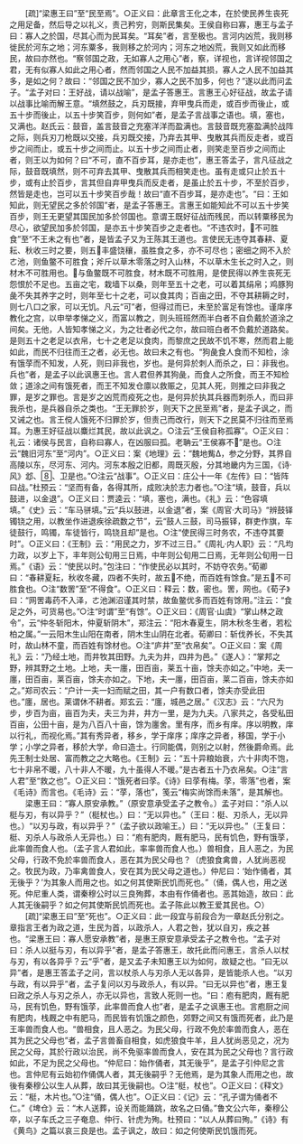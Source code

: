 <!-- { "loadSidebar": true } -->
　　[疏]“梁惠王曰”至“民至焉”。○正义曰：此章言王化之本，在於使民养生丧死之用足备，然后导之以礼义，责己矜穷，则斯民集矣。王侯自称曰寡，惠王与孟子曰：寡人之於国，尽其心而为民耳矣。“耳矣”者，言至极也。言河内凶荒，我则移徙民於河东之地；河东粟多，我则移之於河内；河东之地凶荒，我则又如此而移民，故曰亦然也。“察邻国之政，无如寡人之用心”者，察，详视也，言详视邻国之君，无有似寡人如此之用心者，然而邻国之人民不加益其损，寡人之人民不加益其多，是如之何？故曰：“邻国之民不加少，寡人之民不加多，何也？”遂以此而问孟子。“孟子对曰：王好战，请以战喻”，是孟子答惠王。言惠王心好征战，故孟子请以战事比喻而解王意。“填然鼓之，兵刃既接，弃甲曳兵而走，或百步而後止，或五十步而後止，以五十步笑百步，则何如”者，是孟子言战事之语也。填，塞也，又满也。赵氏云：鼓音，盖言鼓音之充塞洋洋而盈满也。言鼓音既充塞盈满於战阵之际，则兵刃刀枪既以交接，兵刃既交接，乃弃去其甲、曳散其兵而反走者，或百步之间而止，或五十步之间而止。以五十步之间而止者，则笑走至百步之间而止者，则王以为如何？曰“不可，直不百步耳，是亦走也”，惠王答孟子，言凡征战之际，鼓音既填然，则不可弃去其甲、曳散其兵而相笑走也。虽有走或只止於五十步，或有止於百步，言其但自弃甲曳兵而反走者，是虽止於五十步，不至於百步，然皆是走也，岂可以五十步笑百步哉！故曰“直不百步耳，是亦走也”。“曰：王如知此，则无望民之多於邻国”者，是孟子答惠王。言惠王如能知此不可以五十步笑百步，则王无更望其国民加多於邻国也。意谓王既好征战而残民，而以转粟移民为尽心，欲望民加多於邻国，是亦五十步笑百步之走者也。“不违农时，不可胜食”至“不王未之有也”者，是皆孟子又为王陈其王道也。言使民无违夺其春耕、夏耘、秋收三时之要，则五丰盛饶穰，虽胜食之多，亦不可尽也；密细之网不入於ㄜ池，则鱼鳖不可胜食；斧斤以草木零落之时入山林，不以草木生长之时入之，则材木不可胜用也。与鱼鳖既不可胜食，材木既不可胜用，是使民得以养生丧死无怨恨於不足也。五亩之宅，栽墙下以桑，则年至五十之老，可以着其绢帛；鸡豚狗彘不失其养字之时，则年至七十之老，可以食其肉；百亩之田，不夺其耕耨之时，则七八口之家，可以无饥。凡云“可”者，但得过而已，未至於富足有馀也。谨庠序教化之宫，以申举孝悌之义，而富以教之，则头班班然而半白者不自负戴於道涂之间矣。无他，人皆知孝悌之义，为之壮者必代之尔，故曰班白者不负戴於道路矣。是则五十之老足以衣帛，七十之老足以食肉，而黎庶之民故不饥不寒，然而君上能如此，而民不归往而王之者，必无也。故曰未之有也。“狗彘食人食而不知检，涂有饿莩而不知发，人死，则曰非我也，岁也。是何异於刺人而杀之，曰：非我也。兵也”者，是孟子以此讽惠王也。言人君但养其狗彘，而食人之所食，而王不知检敛；道涂之间有饿死者，而王不知发仓廪以救赈之，见其人死，则推之曰非我之罪，是岁之罪也。言是岁之凶荒而疫死之也，是何异於执其兵器而刺杀人，而曰非我杀也，是兵器自杀之类也。“王无罪於岁，则天下之民至焉”者，是孟子讽之，而又诫之也。言王傥人饿死不归罪於岁，但责己而改行，则天下之民莫不归往而至焉耳。为惠王好征战以麋烂其民，故以此讽之。○注云“王侯自称孤寡”。○正义曰：礼云：诸侯与民言，自称曰寡人，在凶服曰孤。老聃云“王侯寡不”是也。○注云“魏旧河东”至“河内”。○正义曰：案《地理》云：“魏地觜Δ，参之分野，其界自高陵以东，尽河东、河内。河东本殷之旧都，周既灭殷，分其地畿内为三国，《诗·风》邶、、卫是也。”○注云“战事”。○正义曰：庄公十一年《左传》曰：“皆阵曰战。”杜预云：“坚而有备，各得其所，成败决於志力者也。”○注“填，鼓音，兵以鼓进，以金退”。○正义曰：贾逵云：“填，塞也，满也。《礼》云：“色容填填。”《史》云：“车马骈填。”云“兵以鼓进，以金退”者，案《周官·大司马》“辨鼓铎镯铙之用，以教坐作进退疾徐疏数之节”，云“鼓人三鼓，司马振铎，群吏作旗，车徒鼓行，鸣镯，车徒皆行，鸣铙且却”是也。○注“使民得三时务农，不违夺其要时”。○正义曰：《王制》云：“用民之力，岁不过三日。”《周礼·内人职》云：“凡均力政，以岁上下，丰年则公旬用三日焉，中年则公旬用二日焉，无年则公旬用一日焉。”《语》云：“使民以时。”包注曰：“作使民必以其时，不妨夺农务。”荀卿曰：“春耕夏耘，秋收冬藏，四者不失时，故五不绝，而百姓有馀食。”是五不可胜食也。○注“数罟”至“不得食”。○正义曰：释云：数，密也。罟，网也。《荀子》曰：“网罟毒药不入泽，ㄜ池渊沼谨其时禁，故鱼鳖优多而百姓有馀用。”注云：“食足之外，可货易也。”○注“时谓”至“有馀”。○正义曰：《周官·山虞》“掌山林之政令”，云“仲冬斩阳木，仲夏斩阴木”，郑注云：“阳木春夏生，阴木秋冬生者，若松柏之属。”一云阳木生山阳在南者，阴木生山阴在北者。荀卿曰：斩伐养长，不失其时，故山林不童，而百姓有馀材也。○注“庐井”至“衣帛矣”。○正义曰：案《周礼》云：“乃经土地，而井牧其田野。九夫为井，四井为邑。”《遂人》：“掌邦之野，辨其野之土地。上地，夫一廛，田百亩，莱五十亩，馀夫亦如之。”中地，夫一廛，田百亩，莱百亩，馀夫亦如之。下地，夫一廛，田百亩，莱二百亩，馀夫亦如之。”郑司农云：“户计一夫一妇而赋之田，其一户有数口者，馀夫亦受此田也。”廛，居也。莱谓休不耕者。郑玄云：“廛，城邑之居。”《汉志》云：“六尺为步，步百为亩，亩百为夫，夫三为井，井方一里，是为九夫。八家共之，各受私田百亩，公田十亩，是为八百八十亩，馀为廛舍。里有序，而乡有庠。序以明教，庠以行礼，而视化焉。”其有秀异者，移乡，学于庠序；庠序之异者，移国，学于小学；小学之异者，移於大学，命曰造士。行同能偶，则别之以射，然後爵命焉。此先王制士处居、富而教之之大略也。《王制》云：“五十异粮始衰，六十非肉不饱，七十非帛不暖，八十非人不暖，九十虽得人不暖。”是古者五十乃衣帛矣。○注“言人君”至“救之也”。○正义曰：“饿死者曰莩。《诗》曰莩有梅。莩，零落”也者，案《毛诗》而言也。《毛诗》云：“莩，落也”，笺云“梅实尚馀而未落”，是其解也。
　　梁惠王曰：“寡人原安承教。”（原安意承受孟子之教令。）孟子对曰：“杀人以梃与刃，有以异乎？”（梃杖也。）曰：“无以异也。”（王曰：梃、刃杀人，无以异也。）“以刃与政，有以异乎？”（孟子欲以政喻王。）曰：“无以异也。”（王复曰：梃、刃杀人与政杀人无异也。）曰：“庖有肥肉，厩有肥马，民有饥色，野有饿莩，此率兽而食人也。（孟子言人君如此，率率兽而食人也。）兽相食，且人恶之，为民父母，行政不免於率兽而食人，恶在其为民父母也？（虎狼食禽兽，人犹尚恶视之。牧民为政，乃率禽兽食人，安在其为民父母之道也。）仲尼曰：‘始作俑者，其无後乎？’为其象人而用之也。如之何其使斯民饥而死也。”（俑，偶人也，用之送死。仲尼重人类，谓秦穆公时以三良殉葬，本由有作俑者也。恶其始造，故曰：此人其无後嗣乎？如之何其使斯民饥而死也。孟子陈此以教王爱其民也。○）
　　[疏]“梁惠王曰”至“死也”。○正义曰：此一段宜与前段合为一章赵氏分别之。章指言王者为政之道，生民为首，以政杀人，人君之咎，犹以自刃，疾之甚也。“梁惠王曰：寡人愿安承教”者，是惠王原安意承受孟子之教令也。“孟子对曰：杀人以挺与刃，有以异乎”者，是孟子答惠王，故托此而问惠王，言杀人以杖与刃，有以各异乎？云“乎”者，是又孟子未知惠王以为如何，故疑之也。“曰无以异”者，是惠王答孟子之问，言以杖杀人与刃杀人无以各异，是皆能杀人也。“以刃与政，有以异乎”者，孟子复问以刃与政杀人，有以异。“曰无以异也”者，惠王复曰政之杀人与刃之杀人，亦无以异也，言致人死则一也。“曰：庖有肥肉，厩有肥马，民有饥色，野有饿莩，此率兽而食人也”者，是孟子之讽惠王也。言庖厨之间有肥肉，栈厩之中有肥马，而民皆有饥饿之颜色，郊野之间又有饿而死者，此乃是王率兽而食人也。“兽相食，且人恶之。为民父母，行政不免於率兽而食人，恶在其为民之父母也”者，孟子言兽畜自相食，如虎狼食牛羊，且人犹尚恶见之，况为民之父母，其於行政以治民，尚不免驱率兽而食人，安在其为民之父母也？言行政如此，不足为民之父母也。“仲尼曰：始作俑者，其无後乎”，是孟子引仲尼之言也。言仲尼有云始初作俑偶人者，其无後嗣乎？无他焉，是为其象人而用之也，故後有秦穆公以生人从葬，故曰其无後嗣也。○注“梃，杖也”。○正义曰：《释文》云：“梃，木片也。”○注“俑，偶人也”。○正义曰：《记》云：“孔子谓为俑者不仁。”《埤仓》云：“木人送葬，设关而能踊跳，故名之曰俑。”鲁文公六年，秦穆公卒，以子车氏之三子奄息、仲行、针虎为殉。杜预曰：“以人从葬曰殉。”《诗》有《黄鸟》之篇以哀三良是也。孟子讽之，故曰：如之何使斯民饥饿而死。
